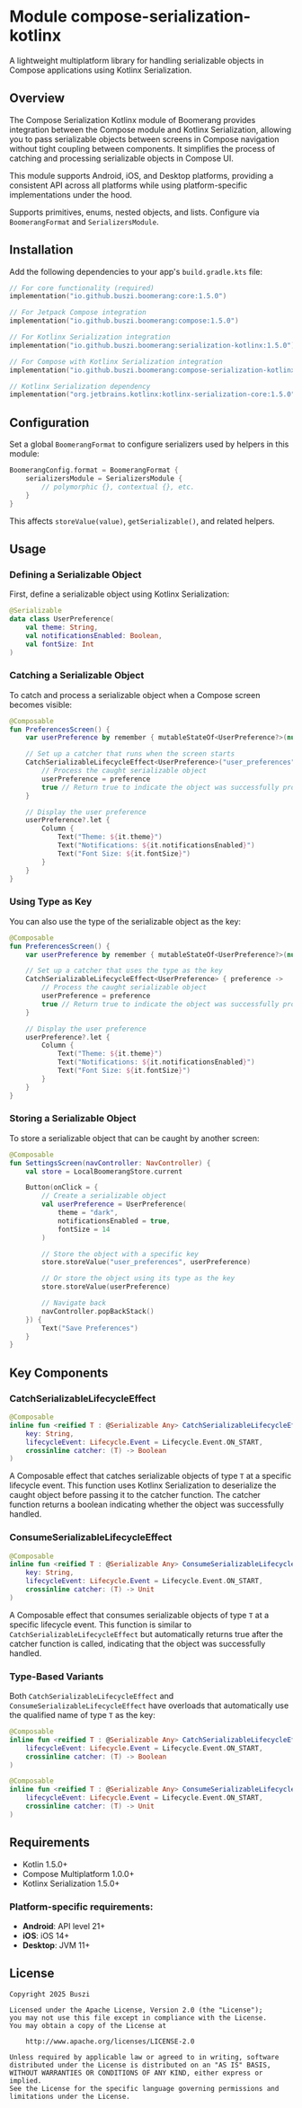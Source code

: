 # Module compose-serialization-kotlinx

A lightweight multiplatform library for handling serializable objects in Compose applications using Kotlinx Serialization.

## Overview

The Compose Serialization Kotlinx module of Boomerang provides integration between the Compose module and Kotlinx Serialization, allowing you to pass serializable objects between screens in Compose navigation without tight coupling between components. It simplifies the process of catching and processing serializable objects in Compose UI.

This module supports Android, iOS, and Desktop platforms, providing a consistent API across all platforms while using platform-specific implementations under the hood.

Supports primitives, enums, nested objects, and lists. Configure via `BoomerangFormat` and `SerializersModule`.

## Installation

Add the following dependencies to your app's `build.gradle.kts` file:

```kotlin
// For core functionality (required)
implementation("io.github.buszi.boomerang:core:1.5.0")

// For Jetpack Compose integration
implementation("io.github.buszi.boomerang:compose:1.5.0")

// For Kotlinx Serialization integration
implementation("io.github.buszi.boomerang:serialization-kotlinx:1.5.0")

// For Compose with Kotlinx Serialization integration
implementation("io.github.buszi.boomerang:compose-serialization-kotlinx:1.5.0")

// Kotlinx Serialization dependency
implementation("org.jetbrains.kotlinx:kotlinx-serialization-core:1.5.0")
```

## Configuration

Set a global `BoomerangFormat` to configure serializers used by helpers in this module:

```kotlin
BoomerangConfig.format = BoomerangFormat {
    serializersModule = SerializersModule {
        // polymorphic {}, contextual {}, etc.
    }
}
```

This affects `storeValue(value)`, `getSerializable()`, and related helpers.

## Usage

### Defining a Serializable Object

First, define a serializable object using Kotlinx Serialization:

```kotlin
@Serializable
data class UserPreference(
    val theme: String,
    val notificationsEnabled: Boolean,
    val fontSize: Int
)
```

### Catching a Serializable Object

To catch and process a serializable object when a Compose screen becomes visible:

```kotlin
@Composable
fun PreferencesScreen() {
    var userPreference by remember { mutableStateOf<UserPreference?>(null) }

    // Set up a catcher that runs when the screen starts
    CatchSerializableLifecycleEffect<UserPreference>("user_preferences") { preference ->
        // Process the caught serializable object
        userPreference = preference
        true // Return true to indicate the object was successfully processed
    }

    // Display the user preference
    userPreference?.let {
        Column {
            Text("Theme: ${it.theme}")
            Text("Notifications: ${it.notificationsEnabled}")
            Text("Font Size: ${it.fontSize}")
        }
    }
}
```

### Using Type as Key

You can also use the type of the serializable object as the key:

```kotlin
@Composable
fun PreferencesScreen() {
    var userPreference by remember { mutableStateOf<UserPreference?>(null) }

    // Set up a catcher that uses the type as the key
    CatchSerializableLifecycleEffect<UserPreference> { preference ->
        // Process the caught serializable object
        userPreference = preference
        true // Return true to indicate the object was successfully processed
    }

    // Display the user preference
    userPreference?.let {
        Column {
            Text("Theme: ${it.theme}")
            Text("Notifications: ${it.notificationsEnabled}")
            Text("Font Size: ${it.fontSize}")
        }
    }
}
```

### Storing a Serializable Object

To store a serializable object that can be caught by another screen:

```kotlin
@Composable
fun SettingsScreen(navController: NavController) {
    val store = LocalBoomerangStore.current

    Button(onClick = {
        // Create a serializable object
        val userPreference = UserPreference(
            theme = "dark",
            notificationsEnabled = true,
            fontSize = 14
        )

        // Store the object with a specific key
        store.storeValue("user_preferences", userPreference)

        // Or store the object using its type as the key
        store.storeValue(userPreference)

        // Navigate back
        navController.popBackStack()
    }) {
        Text("Save Preferences")
    }
}
```

## Key Components

### CatchSerializableLifecycleEffect

```kotlin
@Composable
inline fun <reified T : @Serializable Any> CatchSerializableLifecycleEffect(
    key: String,
    lifecycleEvent: Lifecycle.Event = Lifecycle.Event.ON_START,
    crossinline catcher: (T) -> Boolean
)
```

A Composable effect that catches serializable objects of type `T` at a specific lifecycle event. This function uses Kotlinx Serialization to deserialize the caught object before passing it to the catcher function. The catcher function returns a boolean indicating whether the object was successfully handled.

### ConsumeSerializableLifecycleEffect

```kotlin
@Composable
inline fun <reified T : @Serializable Any> ConsumeSerializableLifecycleEffect(
    key: String,
    lifecycleEvent: Lifecycle.Event = Lifecycle.Event.ON_START,
    crossinline catcher: (T) -> Unit
)
```

A Composable effect that consumes serializable objects of type `T` at a specific lifecycle event. This function is similar to `CatchSerializableLifecycleEffect` but automatically returns true after the catcher function is called, indicating that the object was successfully handled.

### Type-Based Variants

Both `CatchSerializableLifecycleEffect` and `ConsumeSerializableLifecycleEffect` have overloads that automatically use the qualified name of type `T` as the key:

```kotlin
@Composable
inline fun <reified T : @Serializable Any> CatchSerializableLifecycleEffect(
    lifecycleEvent: Lifecycle.Event = Lifecycle.Event.ON_START,
    crossinline catcher: (T) -> Boolean
)

@Composable
inline fun <reified T : @Serializable Any> ConsumeSerializableLifecycleEffect(
    lifecycleEvent: Lifecycle.Event = Lifecycle.Event.ON_START,
    crossinline catcher: (T) -> Unit
)
```

## Requirements

- Kotlin 1.5.0+
- Compose Multiplatform 1.0.0+
- Kotlinx Serialization 1.5.0+

### Platform-specific requirements:
- **Android**: API level 21+
- **iOS**: iOS 14+
- **Desktop**: JVM 11+

## License

```
Copyright 2025 Buszi

Licensed under the Apache License, Version 2.0 (the "License");
you may not use this file except in compliance with the License.
You may obtain a copy of the License at

    http://www.apache.org/licenses/LICENSE-2.0

Unless required by applicable law or agreed to in writing, software
distributed under the License is distributed on an "AS IS" BASIS,
WITHOUT WARRANTIES OR CONDITIONS OF ANY KIND, either express or implied.
See the License for the specific language governing permissions and
limitations under the License.
```